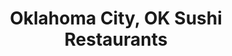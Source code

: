 ---
layout: city
title: Oklahoma City, OK Sushi Restaurants
permalink: /oklahoma/oklahoma-city/
stateAbbr: OK
stateName: Oklahoma
cityName: Oklahoma City
---